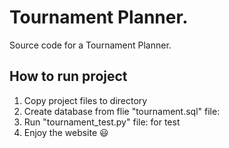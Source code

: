 # Tournament Planner.
Source code for a Tournament Planner.

## How to run project
1. Copy project files to directory
3. Create database from flie "tournament.sql" file:
4. Run "tournament_test.py" file: for test
5. Enjoy the website :smiley: